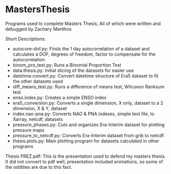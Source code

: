 # MastersThesis
 Programs used to complete Masters Thesis, All of which were written and debugged by Zachary Manthos
 
 Short Descriptions:
 - autocore-dof.py: Finds the 1 day autocorrelation of a dataset and calculates a DOF, degrees of freedom, factor to compensate for the autocorrelation
 - binom_pro_test.py: Runs a Binomial Proportion Test
 - data.thesis.py: Initial slicing of the datasets for easier use
 - datetime.convert.py: Convert datetime structure of Era5 dataset to fit the other datasets used
 - diff_means_test.py: Runs a difference of means test, Wilcoxon Ranksum test
 - enso.index.py: Creates a simple ENSO index
 - era5_conversion.py: Converts a single dimension, X only, dataset to a 2 dimension, X & Y, dataset
 - index.nao-pna.py: Converts NAO & PNA indexes, simple text file, to Xarray, netcdf, datasets
 - pressure_phases.py: Cuts and organizes Era-Interim dataset for plotting pressure maps
 - pressure_to_netcdf.py: Converts Era-Interim dataset from grib to netcdf
 - thesis.plots.py: Main plotting program for datasets calculated in other programs

Thesis PREZ.pdf: This is the presentation used to defend my masters thesis. It did not convert to pdf well, presentation included animations, so some of the oddities are due to this fact.
